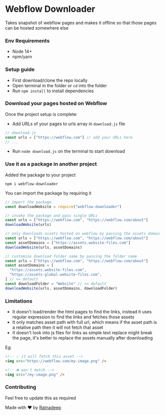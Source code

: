 # Webflow Downloader

Takes snapshot of webflow pages and makes it offline so that those pages can be hosted somewhere else

### Env Requirements

- Node 14+
- npm/yarn

### Setup guide

- First download/clone the repo locally
- Open terminal in the folder or `cd` into the folder
- Run `npm install` to install dependencies

### Download your pages hosted on Webflow

Once the project setup is complete:

- Add URLs of your pages to urls array in `download.js` file

```js
// download.js
const urls = ["https://webflow.com"] // add your URLs here
// ...
```

- Run `node download.js` on the terminal to start download

### Use it as a package in another project

Added the package to your project

```shell
npm i webflow-downloader
```

You can import the package by requiring it

```javascript
// import the package
const downloadWebsite = require("webflow-downloader")

// invoke the package and pass single URLs
const urls = ["https://webflow.com", "https://webflow.com/about"]
downloadWebsite(urls)

// only downloads assets hosted on webflow by passing the assets domain to the function
const urls = ["https://webflow.com", "https://webflow.com/about"]
const assetDomains = ["https://assets.website-files.com"]
downloadWebsite(urls, assetDomains)

// customize download folder name by passing the folder name
const urls = ["https://webflow.com", "https://webflow.com/about"]
const assetDomains = [
  "https://assets.website-files.com",
  "https://assets-global.website-files.com",
] // <= default
const downloadFolder = "Website" // <= default
downloadWebsite(urls, assetDomains, downloadFolder)
```

### Limitations

- It doesn't load/render the html pages to find the links, instead it uses regular expression to find the links and fetches those assets
- It only matches asset path with full url, which means if the asset path is a relative path then it will not fetch that asset
- It doesn't look into js files for links as simple text replace might break the page, it's better to replace the assets manually after downloading

Eg:

```html
<!-- ✅ it will fetch this asset -->
<img src="https://webflow.com/my-image.png" />

<!-- ❌ won't match -->
<img src="/my-image.png" />
```

### Contributing

Feel free to update this as required

Made with ❤ by <a href="https://github.com/RatnadeepBiswakarma">Ratnadeep</a>
